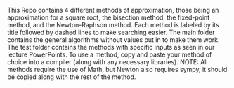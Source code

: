 This Repo contains 4 different methods of approximation, those being an approximation for a square root, the bisection method, the fixed-point method, and the Newton-Raphson method.
Each method is labeled by its title followed by dashed lines to make searching easier.
The main folder contains the general algorithms without values put in to make them work.
The test folder contains the methods with specific inputs as seen in our lecture PowerPoints.
To use a method, copy and paste your method of choice into a compiler (along with any necessary libraries).
NOTE: All methods require the use of Math, but Newton also requires sympy, it should be copied along with the rest of the method.

